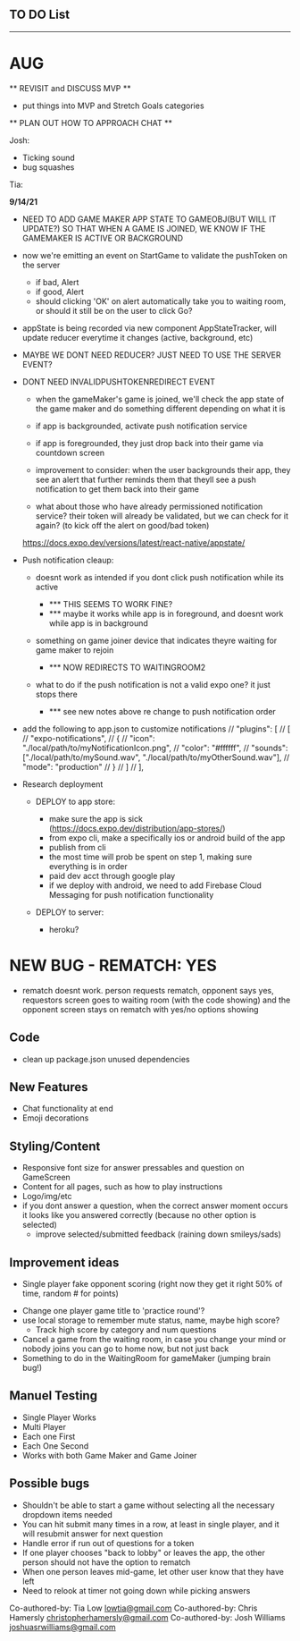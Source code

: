 ## TO DO List
***************************
# AUG

** REVISIT and DISCUSS MVP **
- put things into MVP and Stretch Goals categories

** PLAN OUT HOW TO APPROACH CHAT **


Josh:
- Ticking sound
- bug squashes

Tia:

**9/14/21**

- NEED TO ADD GAME MAKER APP STATE TO GAMEOBJ(BUT WILL IT UPDATE?) SO THAT WHEN A GAME IS JOINED, WE KNOW IF THE GAMEMAKER IS ACTIVE OR BACKGROUND

- now we're emitting an event on StartGame to validate the pushToken on the server
  - if bad, Alert
  - if good, Alert
  - should clicking 'OK' on alert automatically take you to waiting room, or should it still be on the user to click Go?

- appState is being recorded via new component AppStateTracker, will update reducer everytime it changes (active, background, etc) 

- MAYBE WE DONT NEED REDUCER? JUST NEED TO USE THE SERVER EVENT?

- DONT NEED INVALIDPUSHTOKENREDIRECT EVENT




  - when the gameMaker's game is joined, we'll check the app state of the game maker and do something different depending on what it is
  - if app is backgrounded, activate push notification service
  - if app is foregrounded, they just drop back into their game via countdown screen

  - improvement to consider: when the user backgrounds their app, they see an alert that further reminds them that theyll see a push notification to get them back into their game
  - what about those who have already permissioned notification service? their token will already be validated, but we can check for it again? (to kick off the alert on good/bad token)

  https://docs.expo.dev/versions/latest/react-native/appstate/

- Push notification cleaup:
  - doesnt work as intended if you dont click push notification while its active 
    - *** THIS SEEMS TO WORK FINE?
    - *** maybe it works while app is in foreground, and doesnt work while app is in background

  - something on game joiner device that indicates theyre waiting for game maker to rejoin
    - *** NOW REDIRECTS TO WAITINGROOM2

  - what to do if the push notification is not a valid expo one? it just stops there
    - *** see new notes above re change to push notification order  

- add the following to app.json to customize notifications
    // "plugins": [
    //   [
    //     "expo-notifications",
    //     {
    //       "icon": "./local/path/to/myNotificationIcon.png",
    //       "color": "#ffffff",
    //       "sounds": ["./local/path/to/mySound.wav", "./local/path/to/myOtherSound.wav"],
    //       "mode": "production"
    //     }
    //   ]
    // ],

- Research deployment 
  - DEPLOY to app store:
    - make sure the app is sick (https://docs.expo.dev/distribution/app-stores/)
    - from expo cli, make a specifically ios or android build of the app
    - publish from cli
    - the most time will prob be spent on step 1, making sure everything is in order
    - paid dev acct through google play
    - if we deploy with android, we need to add Firebase Cloud Messaging for push notification functionality

  - DEPLOY to server:
    - heroku?

# NEW BUG - REMATCH: YES
- rematch doesnt work. person requests rematch, opponent says yes, requestors screen goes to waiting room (with the code showing) and the opponent screen stays on rematch with yes/no options showing



## Code
- clean up package.json unused dependencies

## New Features
* Chat functionality at end
* Emoji decorations 

## Styling/Content
- Responsive font size for answer pressables and question on GameScreen
- Content for all pages, such as how to play instructions 
- Logo/img/etc
- if you dont answer a question, when the correct answer moment occurs it looks like you answered correctly (because no other option is selected)
  - improve selected/submitted feedback (raining down smileys/sads)

## Improvement ideas
* Single player fake opponent scoring (right now they get it right 50% of time, random # for points)
- Change one player game title to 'practice round'?
- use local storage to remember mute status, name, maybe high score? 
  - Track high score by category and num questions
- Cancel a game from the waiting room, in case you change your mind or nobody joins you can go to home now, but not just back
- Something to do in the WaitingRoom for gameMaker (jumping brain bug!)

## Manuel Testing
- Single Player Works
- Multi Player
- Each one First
- Each One Second
- Works with both Game Maker and Game Joiner 

## Possible bugs
- Shouldn't be able to start a game without selecting all the necessary dropdown items needed
- You can hit submit many times in a row, at least in single player, and it will resubmit answer for next question
- Handle error if run out of questions for a token
- If one player chooses "back to lobby" or leaves the app, the other person should not have the option to rematch
- When one person leaves mid-game, let other user know that they have left
- Need to relook at timer not going down while picking answers









Co-authored-by: Tia Low <lowtia@gmail.com>
Co-authored-by: Chris Hamersly <christopherhamersly@gmail.com>
Co-authored-by: Josh Williams <joshuasrwilliams@gmail.com>

